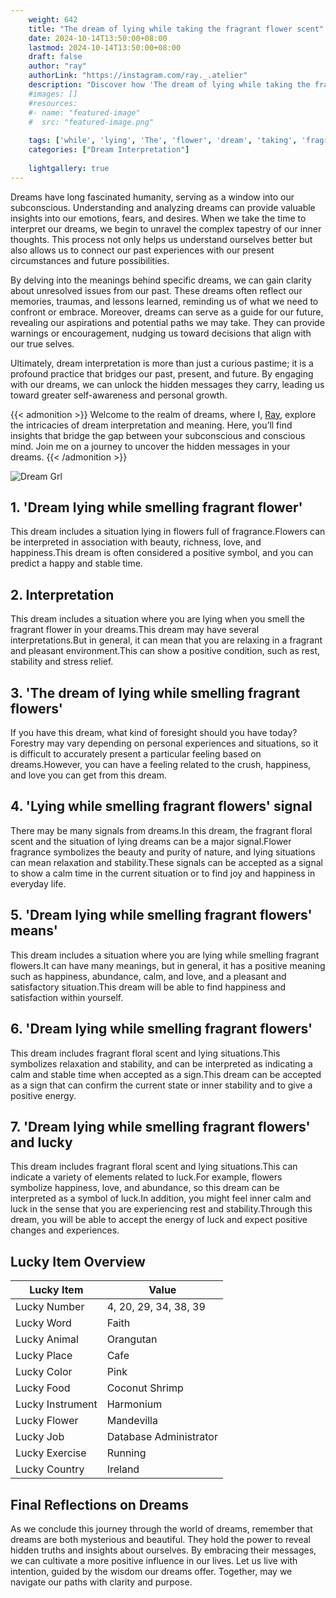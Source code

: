 ```yaml
---
    weight: 642
    title: "The dream of lying while taking the fragrant flower scent"  # Assuming 'title' column exists
    date: 2024-10-14T13:50:00+08:00
    lastmod: 2024-10-14T13:50:00+08:00
    draft: false
    author: "ray"
    authorLink: "https://instagram.com/ray._.atelier"
    description: "Discover how 'The dream of lying while taking the fragrant flower scent' can interpret your future and uncover its significant meanings in your life."
    #images: []
    #resources:
    #- name: "featured-image"
    #  src: "featured-image.png"
    
    tags: ['while', 'lying', 'The', 'flower', 'dream', 'taking', 'fragrant', 'scent']
    categories: ["Dream Interpretation"]
    
    lightgallery: true
---
```

    
Dreams have long fascinated humanity, serving as a window into our subconscious. Understanding and analyzing dreams can provide valuable insights into our emotions, fears, and desires. When we take the time to interpret our dreams, we begin to unravel the complex tapestry of our inner thoughts. This process not only helps us understand ourselves better but also allows us to connect our past experiences with our present circumstances and future possibilities.

By delving into the meanings behind specific dreams, we can gain clarity about unresolved issues from our past. These dreams often reflect our memories, traumas, and lessons learned, reminding us of what we need to confront or embrace. Moreover, dreams can serve as a guide for our future, revealing our aspirations and potential paths we may take. They can provide warnings or encouragement, nudging us toward decisions that align with our true selves.

Ultimately, dream interpretation is more than just a curious pastime; it is a profound practice that bridges our past, present, and future. By engaging with our dreams, we can unlock the hidden messages they carry, leading us toward greater self-awareness and personal growth.

{{< admonition >}}
Welcome to the realm of dreams, where I, [Ray](https://instagram.com/ray._.atelier), explore the intricacies of dream interpretation and meaning. Here, you’ll find insights that bridge the gap between your subconscious and conscious mind. Join me on a journey to uncover the hidden messages in your dreams.
{{< /admonition >}}

![Dream Grl](https://cdn.pixabay.com/photo/2017/11/02/03/35/gothic-2910057_1280.jpg "Dream Grl")

## 1. 'Dream lying while smelling fragrant flower'
This dream includes a situation lying in flowers full of fragrance.Flowers can be interpreted in association with beauty, richness, love, and happiness.This dream is often considered a positive symbol, and you can predict a happy and stable time.

## 2. Interpretation
This dream includes a situation where you are lying when you smell the fragrant flower in your dreams.This dream may have several interpretations.But in general, it can mean that you are relaxing in a fragrant and pleasant environment.This can show a positive condition, such as rest, stability and stress relief.

## 3. 'The dream of lying while smelling fragrant flowers'
If you have this dream, what kind of foresight should you have today?Forestry may vary depending on personal experiences and situations, so it is difficult to accurately present a particular feeling based on dreams.However, you can have a feeling related to the crush, happiness, and love you can get from this dream.

## 4. 'Lying while smelling fragrant flowers' signal
There may be many signals from dreams.In this dream, the fragrant floral scent and the situation of lying dreams can be a major signal.Flower fragrance symbolizes the beauty and purity of nature, and lying situations can mean relaxation and stability.These signals can be accepted as a signal to show a calm time in the current situation or to find joy and happiness in everyday life.

## 5. 'Dream lying while smelling fragrant flowers' means'
This dream includes a situation where you are lying while smelling fragrant flowers.It can have many meanings, but in general, it has a positive meaning such as happiness, abundance, calm, and love, and a pleasant and satisfactory situation.This dream will be able to find happiness and satisfaction within yourself.

## 6. 'Dream lying while smelling fragrant flowers'
This dream includes fragrant floral scent and lying situations.This symbolizes relaxation and stability, and can be interpreted as indicating a calm and stable time when accepted as a sign.This dream can be accepted as a sign that can confirm the current state or inner stability and to give a positive energy.

## 7. 'Dream lying while smelling fragrant flowers' and lucky
This dream includes fragrant floral scent and lying situations.This can indicate a variety of elements related to luck.For example, flowers symbolize happiness, love, and abundance, so this dream can be interpreted as a symbol of luck.In addition, you might feel inner calm and luck in the sense that you are experiencing rest and stability.Through this dream, you will be able to accept the energy of luck and expect positive changes and experiences.

## Lucky Item Overview
| Lucky Item          | Value              |
|---------------|--------------------|
| Lucky Number        | 4, 20, 29, 34, 38, 39  |
| Lucky Word          | Faith |
| Lucky Animal        | Orangutan |
| Lucky Place         | Cafe     |
| Lucky Color         | Pink     |
| Lucky Food          | Coconut Shrimp      |
| Lucky Instrument    | Harmonium |
| Lucky Flower        | Mandevilla    |
| Lucky Job           | Database Administrator       |
| Lucky Exercise      | Running  |
| Lucky Country       | Ireland    |


##  Final Reflections on Dreams

As we conclude this journey through the world of dreams, remember that dreams are both mysterious and beautiful. They hold the power to reveal hidden truths and insights about ourselves. By embracing their messages, we can cultivate a more positive influence in our lives. Let us live with intention, guided by the wisdom our dreams offer. Together, may we navigate our paths with clarity and purpose.
